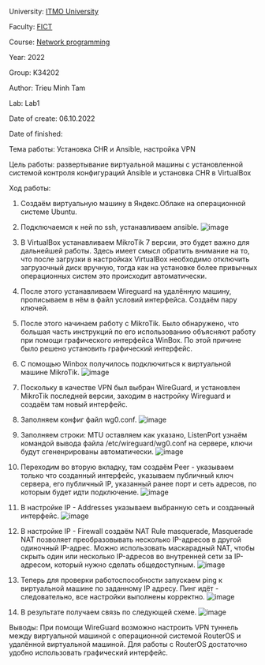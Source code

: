 University: [ITMO University](https://itmo.ru/ru/)

Faculty: [FICT](https://fict.itmo.ru)

Course: [Network programming](https://github.com/itmo-ict-faculty/network-programming)

Year: 2022

Group: K34202

Author: Trieu Minh Tam

Lab: Lab1

Date of create: 06.10.2022

Date of finished: 


Тема работы: Установка CHR и Ansible, настройка VPN

Цель работы: развертывание виртуальной машины с установленной системой контроля конфигураций Ansible и установка CHR в VirtualBox


Ход работы:
1. Создаём виртуальную машину в Яндекс.Облаке на операционной системе Ubuntu.

2. Подключаемся к ней по ssh, устанавливаем ansible.
![image](https://user-images.githubusercontent.com/87965299/194329321-c4d229b0-4aff-4c40-992f-e1be83411380.png)

3. В VirtualBox устанавливаем MikroTik 7 версии, это будет важно для дальнейшей работы. Здесь имеет смысл обратить внимание на то, что после загрузки в настройках VirtualBox необходимо отключить загрузочный диск вручную, тогда как на установке более привычных операционных систем это происходит автоматически.

4. После этого устанавливаем Wireguard на удалённую машину, прописываем в нём в файл условий интерфейса. Создаём пару ключей.

5. После этого начинаем работу с MikroTik. Было обнаружено, что большая часть инструкций по его использованию объясняют работу при помощи графического интерфейса WinBox. По этой причине было решено установить графический интерфейс.

6. С помощью Winbox получилось подключиться к виртуальной машине MikroTik.
![image](https://user-images.githubusercontent.com/87965299/194329653-581d378e-e6eb-41ea-92e2-c30d24678d23.png)

7. Поскольку в качестве VPN был выбран WireGuard, и установлен MikroTik последней версии, заходим в настройку Wireguard и создаём там новый интерфейс.
8. Заполняем конфиг файл wg0.conf.
![image](https://user-images.githubusercontent.com/87965299/195593722-2105b20a-3ae5-47fe-97cd-5b4ff7946c18.png)

9. Заполняем строки: MTU оставляем как указано, ListenPort узнаём командой вывода файла /etc/wireguard/wg0.conf на сервере, ключи будут сгененрированы автоматически.
![image](https://user-images.githubusercontent.com/87965299/194329752-f6ecd5e5-fd5d-44b9-877e-5ef3884ae3c6.png)

10. Переходим во вторую вкладку, там создаём Peer - указываем только что созданный интерфейс, указываем публичный ключ сервера, его публичный IP, указанный ранее порт и сеть адресов, по которым будет идти подключение.
![image](https://user-images.githubusercontent.com/87965299/194329996-06ae7b5e-d0b4-47ad-bffd-d4d170be1eca.png)

11. В настройке IP - Addresses указываем выбранную сеть и созданный интерфейс.
![image](https://user-images.githubusercontent.com/87965299/194330079-266e0da3-82d1-420c-b1ce-3c80690294a9.png)

12. В настройке IP - Firewall создаём NAT Rule masquerade, Masquerade NAT позволяет преобразовывать несколько IP-адресов в другой одиночный IP-адрес. Можно использовать маскарадный NAT, чтобы скрыть один или несколько IP-адресов во внутренней сети за IP-адресом, который нужно сделать общедоступным.
![image](https://user-images.githubusercontent.com/87965299/194330146-4f021507-eb4f-4f96-92ff-e0a7a6b3e37a.png)

13. Теперь для проверки работоспособности запускаем ping к виртуальной машине по заданному IP адресу. Пинг идёт - следовательно, все настройки выполнены корректно.
![image](https://user-images.githubusercontent.com/87965299/195593361-957c5415-1a67-4e9e-b109-10ad596f8cdc.png)

14. В результате получаем связь по следующей схеме.
![image](https://user-images.githubusercontent.com/87965299/194330244-9b3d3869-7d0a-4e53-970e-fcb69634be3f.png)

Выводы: При помощи WireGuard возможно настроить VPN туннель между виртуальной машиной с операционной системой RouterOS и удалённой виртуальной машиной. Для работы с RouterOS достаточно удобно использовать графический интерфейс.
